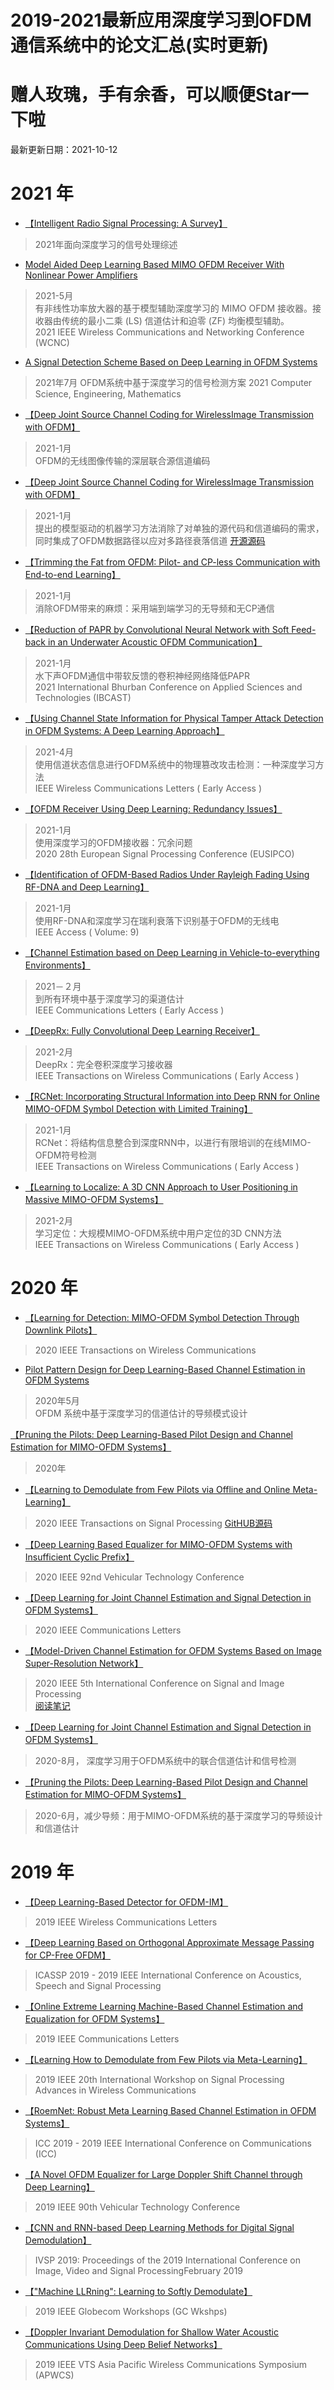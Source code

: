 # 2019-2021最新应用深度学习到OFDM通信系统中的论文汇总(实时更新)
# 赠人玫瑰，手有余香，可以顺便Star一下啦
最新更新日期：2021-10-12
# 2021 年
+ [【Intelligent Radio Signal Processing: A Survey】](https://deeplearn.org/arxiv/198162/intelligent-radio-signal-processing:-a-survey)
>2021年面向深度学习的信号处理综述

+ [Model Aided Deep Learning Based MIMO OFDM Receiver With Nonlinear Power Amplifiers](https://arxiv.org/pdf/2105.14458.pdf)    
> 2021-5月    
> 有非线性功率放大器的基于模型辅助深度学习的 MIMO OFDM 接收器。接收器由传统的最小二乘 (LS) 信道估计和迫零 (ZF) 均衡模型辅助。  
> 2021 IEEE Wireless Communications and Networking Conference (WCNC)  

+ [A Signal Detection Scheme Based on Deep Learning in OFDM Systems](https://arxiv.org/pdf/2107.13423.pdf)
> 2021年7月
> OFDM系统中基于深度学习的信号检测方案
> 2021 Computer Science, Engineering, Mathematics

+ [【Deep Joint Source Channel Coding for WirelessImage Transmission with OFDM】](https://arxiv.org/abs/2101.03909)
> 2021-1月  
> OFDM的无线图像传输的深层联合源信道编码
+ [【Deep Joint Source Channel Coding for WirelessImage Transmission with OFDM】](https://www.imperial.ac.uk/media/imperial-college/research-centres-and-groups/ipc-lab/Kurka_deepJSSC_ICASSP2019.pdf)
>2021-1月  
>提出的模型驱动的机器学习方法消除了对单独的源代码和信道编码的需求，同时集成了OFDM数据路径以应对多路径衰落信道
>[开源源码](https://paperswithcode.com/paper/deep-joint-source-channel-coding-for)
+ [【Trimming the Fat from OFDM: Pilot- and CP-less Communication with End-to-end Learning】](https://arxiv.org/pdf/2101.08213v3.pdf)
> 2021-1月  
> 消除OFDM带来的麻烦：采用端到端学习的无导频和无CP通信

+ [【Reduction of PAPR by Convolutional Neural Network with Soft Feed-back in an Underwater Acoustic OFDM Communication】](https://ieeexplore.ieee.org/document/9393026)
> 2021-1月  
> 水下声OFDM通信中带软反馈的卷积神经网络降低PAPR  
>  2021 International Bhurban Conference on Applied Sciences and Technologies (IBCAST)
+ [【Using Channel State Information for Physical Tamper Attack Detection in OFDM Systems: A Deep Learning Approach】](https://ieeexplore.ieee.org/document/9403404)
> 2021-4月  
> 使用信道状态信息进行OFDM系统中的物理篡改攻击检测：一种深度学习方法  
>  IEEE Wireless Communications Letters ( Early Access )

+ [【OFDM Receiver Using Deep Learning: Redundancy Issues】]()
> 2021-1月  
> 使用深度学习的OFDM接收器：冗余问题  
> 2020 28th European Signal Processing Conference (EUSIPCO)

+ [【Identification of OFDM-Based Radios Under Rayleigh Fading Using RF-DNA and Deep Learning】](https://ieeexplore.ieee.org/document/9330580)
> 2021-1月  
> 使用RF-DNA和深度学习在瑞利衰落下识别基于OFDM的无线电  
>  IEEE Access ( Volume: 9)
+ [【Channel Estimation based on Deep Learning in Vehicle-to-everything Environments】](https://ieeexplore.ieee.org/document/9355192)
> 2021－２月  
> 到所有环境中基于深度学习的渠道估计  
>  IEEE Communications Letters ( Early Access )

+ [【DeepRx: Fully Convolutional Deep Learning Receiver】](https://ieeexplore.ieee.org/document/9345504)
> 2021-2月  
> DeepRx：完全卷积深度学习接收器  
>  IEEE Transactions on Wireless Communications ( Early Access )
+ [【RCNet: Incorporating Structural Information into Deep RNN for Online MIMO-OFDM Symbol Detection with Limited Training】](https://ieeexplore.ieee.org/document/9332284)
> 2021-1月  
> RCNet：将结构信息整合到深度RNN中，以进行有限培训的在线MIMO-OFDM符号检测  
>  IEEE Transactions on Wireless Communications ( Early Access )

+ [【Learning to Localize: A 3D CNN Approach to User Positioning in Massive MIMO-OFDM Systems】](https://ieeexplore.ieee.org/document/9364875)
> 2021-2月  
> 学习定位：大规模MIMO-OFDM系统中用户定位的3D CNN方法  
>  IEEE Transactions on Wireless Communications ( Early Access )


# 2020 年
+ [【Learning for Detection: MIMO-OFDM Symbol Detection Through Downlink Pilots】](https://ieeexplore.ieee.org/document/9020011)
>2020 IEEE Transactions on Wireless Communications


+ [Pilot Pattern Design for Deep Learning-Based Channel Estimation in OFDM Systems](https://arxiv.org/pdf/2003.08980.pdf)  
> 2020年5月  
> OFDM 系统中基于深度学习的信道估计的导频模式设计

[【Pruning the Pilots: Deep Learning-Based Pilot Design and Channel Estimation for MIMO-OFDM Systems】](https://deeplearn.org/arxiv/200643/pruning-the-pilots:-deep-learning-based-pilot-design-and-channel-estimation-for-mimo-ofdm-systems)
>2020年
+ [【Learning to Demodulate from Few Pilots via Offline and Online Meta-Learning】 ](https://ieeexplore.ieee.org/document/9290055)
> 2020 IEEE Transactions on Signal Processing
 [GitHUB源码](https://github.com/sangwoo-p/meta-demodulator?utm_source=catalyzex.com)
+ [【Deep Learning Based Equalizer for MIMO-OFDM Systems with Insufficient Cyclic Prefix】 ](https://ieeexplore.ieee.org/document/9348509)
> 2020 IEEE 92nd Vehicular Technology Conference

+ [【Deep Learning for Joint Channel Estimation and Signal Detection in OFDM Systems】](https://ieeexplore.ieee.org/document/9159626/)
>2020  IEEE Communications Letters

+ [【Model-Driven Channel Estimation for OFDM Systems Based on Image Super-Resolution Network】](https://ieeexplore.ieee.org/abstract/document/9339375)
>  2020 IEEE 5th International Conference on Signal and Image Processing  
>  [阅读笔记](https://betterbench.blog.csdn.net/article/details/115219168)

+ [【Deep Learning for Joint Channel Estimation and Signal Detection in OFDM Systems】](https://arxiv.org/abs/2008.03977)
>2020-8月，
>深度学习用于OFDM系统中的联合信道估计和信号检测
+ [【Pruning the Pilots: Deep Learning-Based Pilot Design and Channel Estimation for MIMO-OFDM Systems】](https://arxiv.org/pdf/2006.11796v3.pdf)
> 2020-6月，减少导频：用于MIMO-OFDM系统的基于深度学习的导频设计和信道估计
# 2019 年
+ [【Deep Learning-Based Detector for OFDM-IM】](https://ieeexplore.ieee.org/document/8684894)
>2019 IEEE Wireless Communications Letters 

+ [【Deep Learning Based on Orthogonal Approximate Message Passing for CP-Free OFDM】 ](https://ieeexplore.ieee.org/document/8682639)
> ICASSP 2019 - 2019 IEEE International Conference on Acoustics, Speech and Signal Processing

+ [【Online Extreme Learning Machine-Based Channel Estimation and Equalization for OFDM Systems】 ](https://ieeexplore.ieee.org/document/8715649)
> 2019 IEEE Communications Letters 

+ [【Learning How to Demodulate from Few Pilots via Meta-Learning】](https://ieeexplore.ieee.org/document/9290055)
>2019 IEEE 20th International Workshop on Signal Processing Advances in Wireless Communications 

+ [【RoemNet: Robust Meta Learning Based Channel Estimation in OFDM Systems】](https://ieeexplore.ieee.org/document/8761319)
> ICC 2019 - 2019 IEEE International Conference on Communications (ICC)

+ [【A Novel OFDM Equalizer for Large Doppler Shift Channel through Deep Learning】 ](https://ieeexplore.ieee.org/document/8891326)
> 2019 IEEE 90th Vehicular Technology Conference

+ [【CNN and RNN-based Deep Learning Methods for Digital Signal Demodulation】](https://dl.acm.org/doi/abs/10.1145/3317640.3317656)
> IVSP 2019: Proceedings of the 2019 International Conference on Image, Video and Signal ProcessingFebruary 2019

+ [【"Machine LLRning": Learning to Softly Demodulate】](https://ieeexplore.ieee.org/abstract/document/9024433/)
> 2019 IEEE Globecom Workshops (GC Wkshps)

+ [【Doppler Invariant Demodulation for Shallow Water Acoustic Communications Using Deep Belief Networks】 ](https://ieeexplore.ieee.org/document/8851669)
>2019 IEEE VTS Asia Pacific Wireless Communications Symposium (APWCS)

